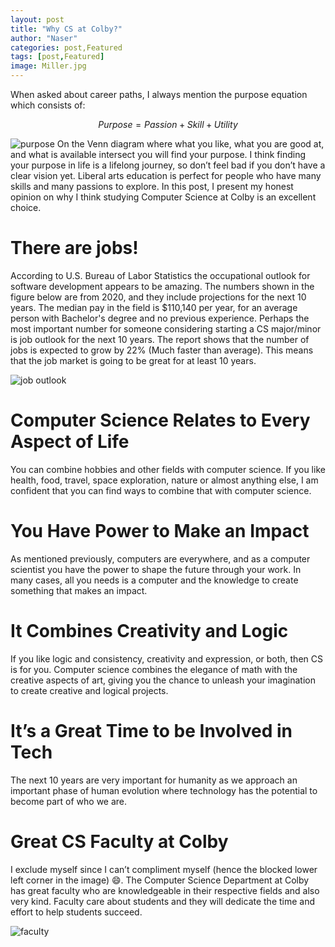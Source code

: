 ```yaml
---
layout: post
title: "Why CS at Colby?"
author: "Naser"
categories: post,Featured
tags: [post,Featured]
image: Miller.jpg
---
```



When asked about career paths, I always mention the purpose equation which consists of:

```math
Purpose = Passion + Skill + Utility
```

![purpose]({{site.baseurl}}/images/purpose.jpg)
On the Venn diagram where what you like, what you are good at, and what is available intersect you will find your purpose.  I think finding your purpose in life is a lifelong journey, so don’t feel bad if you don’t have a clear vision yet.  Liberal arts education is perfect for people who have many skills and many passions to explore. In this post, I present my honest opinion on why I think studying Computer Science at Colby is an excellent choice.

# There are jobs!
According to U.S. Bureau of Labor Statistics the occupational outlook for software development appears to be amazing.  The numbers shown in the figure below are from 2020, and they include projections for the next 10 years.  The median pay in the field is $110,140 per year, for an average person with Bachelor's degree and no previous experience.  Perhaps the most important number for someone considering starting a CS major/minor is job outlook for the next 10 years.  The report shows that the number of jobs is expected to grow by 22% (Much faster than average).  This means that the job market is going to be great for at least 10 years.

![job outlook]({{site.baseurl}}/images/occupational_outlook.jpg)

# Computer Science Relates to Every Aspect of Life
You can combine hobbies and other fields with computer science.  If you like health, food, travel, space exploration, nature or almost anything else, I am confident that you can find ways to combine that with computer science.

# You Have Power to Make an Impact
As mentioned previously, computers are everywhere, and as a computer scientist you have the power to shape the future through your work.  In many cases, all you needs is a computer and the knowledge to create something that makes an impact.
# It Combines Creativity and Logic
If you like logic and consistency, creativity and expression, or both, then CS is for you.  Computer science combines the elegance of math with the creative aspects of art, giving you the chance to unleash your imagination to create creative and logical projects.

# It’s a Great Time to be Involved in Tech
The next 10 years are very important for humanity as we approach an important phase of human evolution where technology has the potential to become part of who we are.

# Great CS Faculty at Colby
I exclude myself since I can’t compliment myself (hence the blocked lower left corner in the image) 😄.  The Computer Science Department at Colby has great faculty who are knowledgeable in their respective fields and also very kind.  Faculty care about students and they will dedicate the time and effort to help students succeed.

![faculty]({{site.baseurl}}/assets/img/faculty.jpg)

